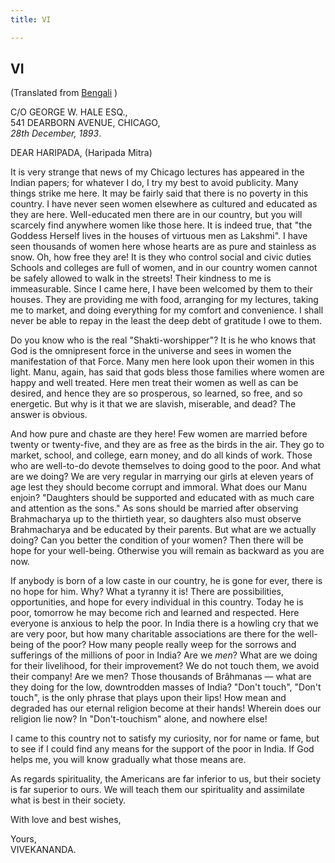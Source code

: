 ```yaml
---
title: VI

---
```





  

  


## VI

(Translated from [Bengali](b6076e5006.htm) )

C/O GEORGE W. HALE ESQ.,  
541 DEARBORN AVENUE, CHICAGO,  
*28th December, 1893*.

DEAR HARIPADA, (Haripada Mitra)

It is very strange that news of my Chicago lectures has appeared in the
Indian papers; for whatever I do, I try my best to avoid publicity. Many
things strike me here. It may be fairly said that there is no poverty in
this country. I have never seen women elsewhere as cultured and educated
as they are here. Well-educated men there are in our country, but you
will scarcely find anywhere women like those here. It is indeed true,
that "the Goddess Herself lives in the houses of virtuous men as
Lakshmi".  I have seen thousands of women here whose hearts are as pure
and stainless as snow. Oh, how free they are! It is they who control
social and civic duties Schools and colleges are full of women, and in
our country women cannot be safely allowed to walk in the streets! Their
kindness to me is immeasurable. Since I came here, I have been welcomed
by them to their houses. They are providing me with food, arranging for
my lectures, taking me to market, and doing everything for my comfort
and convenience. I shall never be able to repay in the least the deep
debt of gratitude I owe to them.

Do you know who is the real "Shakti-worshipper"? It is he who knows that
God is the omnipresent force in the universe and sees in women the
manifestation of that Force. Many men here look upon their women in this
light. Manu, again, has said that gods bless those families where women
are happy and well treated. Here men treat their women as well as can be
desired, and hence they are so prosperous, so learned, so free, and so
energetic. But why is it that we are slavish, miserable, and dead? The
answer is obvious.

And how pure and chaste are they here! Few women are married before
twenty or twenty-five, and they are as free as the birds in the air.
They go to market, school, and college, earn money, and do all kinds of
work. Those who are well-to-do devote themselves to doing good to the
poor. And what are we doing? We are very regular in marrying our girls
at eleven years of age lest they should become corrupt and immoral. What
does our Manu enjoin? "Daughters should be supported and educated with
as much care and attention as the sons." As sons should be married after
observing Brahmacharya up to the thirtieth year, so daughters also must
observe Brahmacharya and be educated by their parents. But what are we
actually doing? Can you better the condition of your women? Then there
will be hope for your well-being. Otherwise you will remain as backward
as you are now.

If anybody is born of a low caste in our country, he is gone for ever,
there is no hope for him. Why? What a tyranny it is! There are
possibilities, opportunities, and hope for every individual in this
country. Today he is poor, tomorrow he may become rich and learned and
respected. Here everyone is anxious to help the poor. In India there is
a howling cry that we are very poor, but how many charitable
associations are there for the well-being of the poor? How many people
really weep for the sorrows and sufferings of the millions of poor in
India? Are we *men*? What are we doing for their livelihood, for their
improvement? We do not touch them, we avoid their company! Are we men?
Those thousands of Brâhmanas — what are they doing for the low,
downtrodden masses of India? "Don't touch", "Don't touch", is the only
phrase that plays upon their lips! How mean and degraded has our eternal
religion become at their hands! Wherein does our religion lie now? In
"Don't-touchism" alone, and nowhere else!

I came to this country not to satisfy my curiosity, nor for name or
fame, but to see if I could find any means for the support of the poor
in India. If God helps me, you will know gradually what those means are.

As regards spirituality, the Americans are far inferior to us, but their
society is far superior to ours. We will teach them our spirituality and
assimilate what is best in their society.

With love and best wishes,

Yours,  
VIVEKANANDA.


